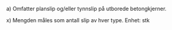 a) Omfatter planslip og/eller tynnslip på utborede betongkjerner.

x) Mengden måles som antall slip av hver type. Enhet: stk

